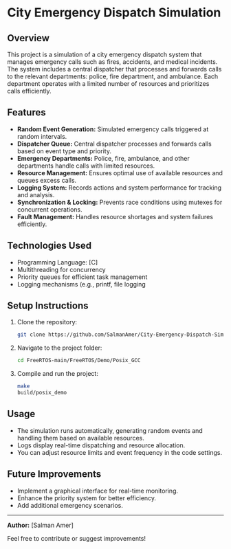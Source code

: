 # City Emergency Dispatch Simulation

## Overview
This project is a simulation of a city emergency dispatch system that manages emergency calls such as fires, accidents, and medical incidents. The system includes a central dispatcher that processes and forwards calls to the relevant departments: police, fire department, and ambulance. Each department operates with a limited number of resources and prioritizes calls efficiently.

## Features
- **Random Event Generation:** Simulated emergency calls triggered at random intervals.
- **Dispatcher Queue:** Central dispatcher processes and forwards calls based on event type and priority.
- **Emergency Departments:** Police, fire, ambulance, and other departments handle calls with limited resources.
- **Resource Management:** Ensures optimal use of available resources and queues excess calls.
- **Logging System:** Records actions and system performance for tracking and analysis.
- **Synchronization & Locking:** Prevents race conditions using mutexes for concurrent operations.
- **Fault Management:** Handles resource shortages and system failures efficiently.

## Technologies Used
- Programming Language: [C]
- Multithreading for concurrency
- Priority queues for efficient task management
- Logging mechanisms (e.g., printf, file logging

## Setup Instructions
1. Clone the repository:
   ```sh
   git clone https://github.com/SalmanAmer/City-Emergency-Dispatch-Simulation-FreeRTOS
   ```
2. Navigate to the project folder:
   ```sh
   cd FreeRTOS-main/FreeRTOS/Demo/Posix_GCC
   ```
3. Compile and run the project:
   ```sh
   make
   build/posix_demo
   ```

## Usage
- The simulation runs automatically, generating random events and handling them based on available resources.
- Logs display real-time dispatching and resource allocation.
- You can adjust resource limits and event frequency in the code settings.

## Future Improvements
- Implement a graphical interface for real-time monitoring.
- Enhance the priority system for better efficiency.
- Add additional emergency scenarios.


---

**Author:** [Salman Amer]

Feel free to contribute or suggest improvements!

